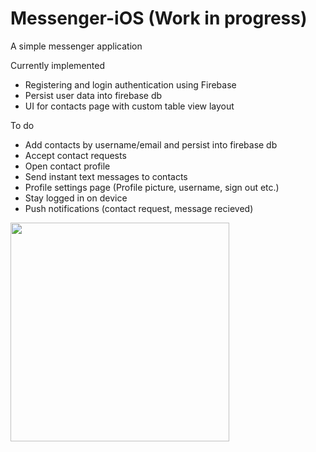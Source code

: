# Messenger-iOS (Work in progress)

A simple messenger application

Currently implemented
- Registering and login authentication using Firebase
- Persist user data into firebase db
- UI for contacts page with custom table view layout

To do
- Add contacts by username/email and persist into firebase db
- Accept contact requests
- Open contact profile 
- Send instant text messages to contacts
- Profile settings page (Profile picture, username, sign out etc.)
- Stay logged in on device
- Push notifications (contact request, message recieved) 

<img src="https://media.giphy.com/media/9zXwYJt2Yp3XXk8rnQ/giphy.gif" width="350">

